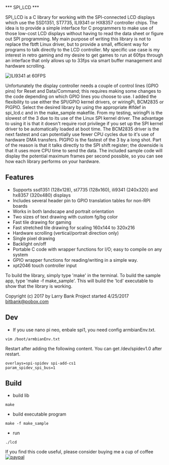 *** SPI_LCD ***

SPI_LCD is a C library for working with the SPI-connected LCD
displays which use the SSD1351, ST7735, ILI9341 or HX8357 controller chips. The idea is to
provide a simple interface for C programmers to make use of
those low-cost LCD displays without having to read the data sheet or figure
out SPI programming. My main purpose of writing this library is not to
replace the fbtft Linux driver, but to provide a small, efficient way for
programs to talk directly to the LCD controller. My specific use case is
my interest in retro gaming and my desire to get games to run at 60fps
through an interface that only allows up to 33fps via smart buffer
management and hardware scrolling.

![ILI9341 at 60FPS](https://www.youtube.com/watch?v=tKnL1sJpcNo)

Unfortunately the display controller needs a couple of
control lines (GPIO pins) for Reset and Data/Command; this requires making
some changes to the code depending on which GPIO lines you choose to use.
I added the flexibility to use either the SPI/GPIO kernel drivers, or
wiringPi, BCM2835 or PIGPIO. Select the desired library by
using the appropriate #ifdef in spi_lcd.c and in the make_sample makefile.
From my testing, wiringPi is the slowest of the 3 due to its use of the Linux
SPI kernel driver. The advantage to using it is that it doesn't require root
privilege if you set up the SPI kernel driver to be automatically loaded at
boot time. The BCM2835 driver is the next fastest and can potentially use
fewer CPU cycles due to it's use of hardware DMA transfers. PIGPIO is the
fastest of the 3 by a long shot. Part of the reason is that it talks directly
to the SPI shift register; the downside is that it uses more CPU time to send
the data. The included sample code will display the potential maximum frames
per second possible, so you can see how each library performs on your hardware.

Features
--------
- Supports ssd1351 (128x128), st7735 (128x160), ili9341 (240x320) and hx8357 (320x480) displays
- Includes several header pin to GPIO translation tables for non-RPI boards
- Works in both landscape and portrait orientation
- Two sizes of text drawing with custom fg/bg color
- Fast tile drawing for gaming
- Fast stretched tile drawing for scaling 160x144 to 320x216
- Hardware scrolling (vertical/portrait direction only)
- Single pixel drawing
- Backlight on/off
- Portable C code with wrapper functions for I/O; easy to compile on any system
- GPIO wrapper functions for reading/writing in a simple way.
- xpt2046 touch controller input

To build the library, simply type 'make' in the terminal. To build the sample
app, type 'make -f make_sample'. This will build the 'lcd' executable to show
that the library is working.

Copyright (c) 2017 by Larry Bank
Project started 4/25/2017
bitbank@pobox.com<br>

Dev
--------
- If you use nano pi neo, enbale spi1, you need config armbianEnv.txt.
```
vim /boot/armbianEnv.txt
```
Restart after adding the following content. You can get /dev/spidev1.0 after restart.
```
overlays=spi-spidev spi-add-cs1
param_spidev_spi_bus=1
```
Build
--------
- build lib
```
make
```
- build executable program
```
make -f make_sample
```
- run
```
./lcd
```

If you find this code useful, please consider buying me a cup of coffee<br>
[![paypal](https://www.paypalobjects.com/en_US/i/btn/btn_donateCC_LG.gif)](https://www.paypal.com/cgi-bin/webscr?cmd=_s-xclick&hosted_button_id=SR4F44J2UR8S4)

